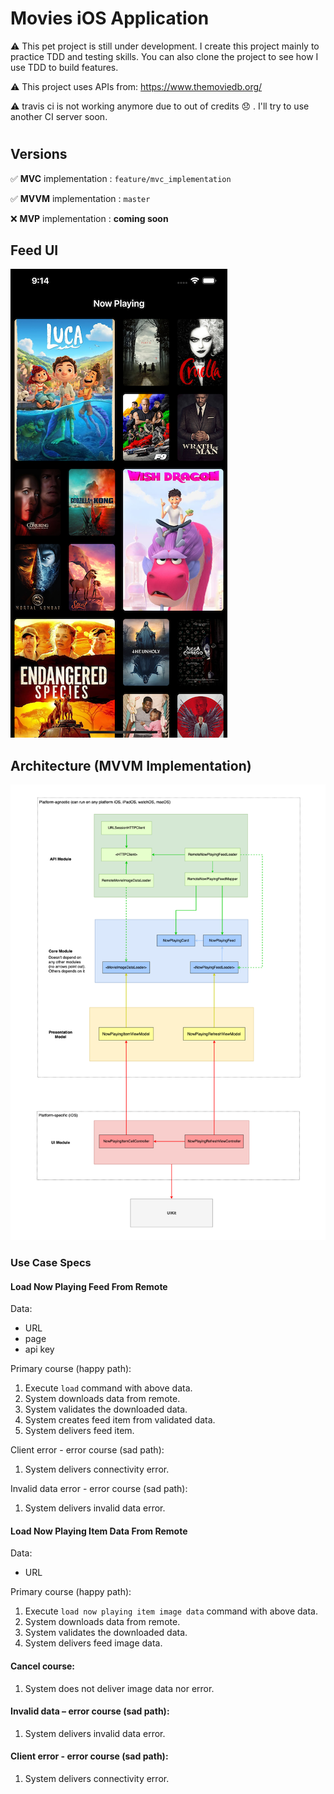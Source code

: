 # Movies iOS Application

⚠️ This pet project is still under development. I create this project mainly to practice TDD and testing skills. You can also clone the project to see how I use TDD to build features.

⚠️ This project uses APIs from: https://www.themoviedb.org/ 

⚠️ travis ci is not working anymore due to out of credits 😞 . I'll try to use another CI server soon.

#

## Versions
✅ **MVC** implementation : `feature/mvc_implementation`

✅ **MVVM** implementation : `master`

❌ **MVP** implementation : **coming soon**

## Feed UI
![](Feed.png)

## Architecture (MVVM Implementation)
![](Architecture_MVVM.png)

### Use Case Specs

#### Load Now Playing Feed From Remote
Data:
- URL
- page
- api key

Primary course (happy path):
1. Execute `load` command with above data.
2. System downloads data from remote.
3. System validates the downloaded data.
4. System creates feed item from validated data.
5. System delivers feed item.

Client error - error course (sad path):
1. System delivers connectivity error.

Invalid data error - error course (sad path):
1. System delivers invalid data error.


#### Load Now Playing Item Data From Remote
Data:
- URL

Primary course (happy path):
1. Execute `load now playing item image data` command with above data.
2. System downloads data from remote.
3. System validates the downloaded data.
5. System delivers feed image data.

#### Cancel course:
1. System does not deliver image data nor error.

#### Invalid data – error course (sad path):
1. System delivers invalid data error.

#### Client error - error course (sad path):
1. System delivers connectivity error.
